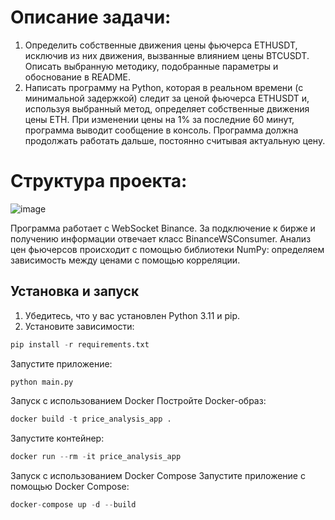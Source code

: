 Описание задачи:
====== 

1. Определить собственные движения цены фьючерса ETHUSDT, исключив из них движения, вызванные влиянием цены BTCUSDT. Описать выбранную методику, подобранные параметры и обоснование в README.
2. Написать программу на Python, которая в реальном времени (с минимальной задержкой) следит за ценой фьючерса ETHUSDT и, используя выбранный метод, определяет собственные движения цены ETH. При изменении цены на 1% за последние 60 минут, программа выводит сообщение в консоль. Программа должна продолжать работать дальше, постоянно считывая актуальную цену.

Структура проекта:
====== 

![image](https://github.com/user-attachments/assets/03f5424e-0038-4a63-ad88-4bd778e84404)

Программа работает с WebSocket Binance. За подключение к бирже и получению информации отвечает класс BinanceWSConsumer.
Анализ цен фьючерсов происходит с помощью библиотеки NumPy: определяем зависимость между ценами с помощью корреляции.

## Установка и запуск


1. Убедитесь, что у вас установлен Python 3.11 и pip.
2. Установите зависимости:

```python
pip install -r requirements.txt
```

Запустите приложение:
```python
python main.py
```

Запуск с использованием Docker
Постройте Docker-образ:
```python
docker build -t price_analysis_app .
```
Запустите контейнер:
```python
docker run --rm -it price_analysis_app
```

Запуск с использованием Docker Compose
Запустите приложение с помощью Docker Compose:
```python
docker-compose up -d --build
```
